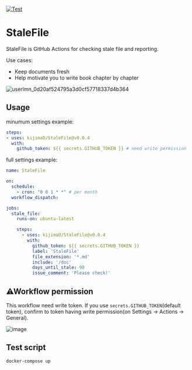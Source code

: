 [![Test](https://github.com/kijimaD/stale-file/actions/workflows/test.yml/badge.svg)](https://github.com/kijimaD/stale-file/actions/workflows/test.yml)
# StaleFile

StaleFile is GitHub Actions for checking stale file and reporting.

Use cases:

- Keep documents fresh
- Help motivate you to write book chapter by chapter

![userlmn_0d20af524795a3d0cf57718337d4b364](https://user-images.githubusercontent.com/11595790/166137520-23739a9c-c662-47b2-9c59-59f8cc8b974a.png)

## Usage

minumum settings example:

```yml
steps:
- uses: kijimaD/StaleFile@v0.0.4
  with:
    github_token: ${{ secrets.GITHUB_TOKEN }} # need write permission
```

full settings example:

```yml
name: StaleFile

on:
  schedule:
    - cron: "0 0 1 * *" # per month
  workflow_dispatch:

jobs:
  stale_file:
    runs-on: ubuntu-latest

    steps:
      - uses: kijimaD/StaleFile@v0.0.4
        with:
          github_token: ${{ secrets.GITHUB_TOKEN }}
          label: 'StaleFile'
          file_extension: '*.md'
          include: '/doc'
          days_until_stale: 90
          issue_comment: 'Please check!'
```

## ⚠Workflow permission

This workflow need write token.
If you use `secrets.GITHUB_TOKEN`(default token), confirm to token having write permission(on Settings -> Actions -> General).

![image](https://user-images.githubusercontent.com/11595790/166137102-a14395bf-a54e-4c2e-a875-b081bbf5c10e.png)

## Test script

```shell
docker-compose up
```
